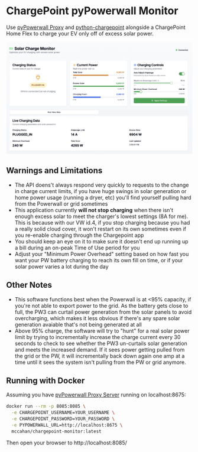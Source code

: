 # ChargePoint pyPowerwall Monitor

Use [pyPowerwall Proxy](https://github.com/jasonacox/pypowerwall) and [python-chargepoint](https://github.com/mbillow/python-chargepoint) alongside a ChargePoint Home Flex to charge your EV only off of excess solar power.

![ChargePoint Monitor Screenshot](screenshot.png)

## Warnings and Limitations

- The API doens't always respond very quickly to requests to the change in charge current limits, if you have huge swings in solar generation or home power usage (running a dryer, etc) you'll find yourself pulling hard from the Powerwall or grid sometimes
- This application currently **will not stop charging** when there isn't enough excess solar to meet the charger's lowest settings (8A for me). This is because with our VW id.4, if you stop charging because you had a really solid cloud cover, it won't restart on its own sometimes even if you re-enable charging through the Chargepoint app
- You should keep an eye on it to make sure it doesn't end up running up a bill during an on-peak Time of Use period for you
- Adjust your "Minimum Power Overhead" setting based on how fast you want your PW battery charging to reach its own fill on time, or if your solar power varies a lot during the day

## Other Notes

- This software functions best when the Powerwall is at <95% capacity, if you're not able to export power to the grid. As the battery gets close to full, the PW3 can curtail power generation from the solar panels to avoid overcharging, which makes it less obvious if there's any spare solar generation avaiable that's not being generated at all
- Above 95% charge, the software will try to "hunt" for a real solar power limit by trying to incrementally increase the charge current every 30 seconds to check to see whether the PW3 un-curtails solar generation and meets the increased demand. If it sees power getting pulled from the grid or the PW, it will incrementally back down again one amp at a time until it sees the system isn't pulling from the PW or grid anymore.

## Running with Docker

Assuming you have [pyPowerwall Proxy Server](https://github.com/jasonacox/pypowerwall/tree/main/proxy) running on localhost:8675:

```sh
docker run --rm -p 8085:8085 \
  -e CHARGEPOINT_USERNAME=YOUR_USERNAME \
  -e CHARGEPOINT_PASSWORD=YOUR_PASSWORD \
  -e PYPOWERWALL_URL=http://localhost:8675 \
  mccahan/chargepoint-monitor:latest
```

Then open your browser to http://localhost:8085/
